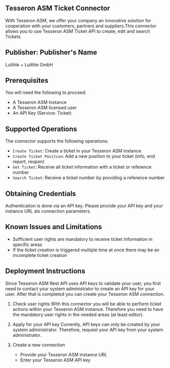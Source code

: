 ## Tesseron ASM Ticket Connector
With Tesseron ASM, we offer your company an innovative solution for cooperation with your customers, partners and suppliers.This connector allows you to use Tesseron ASM Ticket API to create, edit and search Tickets.

## Publisher: Publisher's Name
Lutihle + Luithle GmbH


## Prerequisites
You will need the following to proceed:
* A Tesseron ASM Instance
* A Tesseron ASM licensed user
* An API Key (Service: Ticket)


## Supported Operations
The connector supports the following operations:
* `Create Ticket`: Create a ticket in your Tesseron ASM instance
* `Create Ticket Position`: Add a new position to your ticket (info, end report, reopen)
* `Get Ticket`: Receive all ticket information with a ticket or reference number
* `Search Ticket`: Receive a ticket number by providing a reference number


## Obtaining Credentials
Authentication is done via an API key. Please provide your API key and your instance URL als connection parameters.


## Known Issues and Limitations
* Sufficient user rights are mandatory to receive ticket information in specific areas
* If the ticket creation is triggered multiple time at once there may be an incomplete ticket creation


## Deployment Instructions
Since Tesseron ASM Rest API uses API keys to validate your user, you first need to contact your system administrator to create an API key for your user. After that is completed you can create your Tesseron ASM connection.

1. Check user rights
With this connector you will be able to perform ticket actions within your Tesseron ASM instance. Therefore you need to have the mandatory user rights in the needed areas (at least editor).

2. Apply for your API key
Currently, API keys can only be created by your system administrator. Therefore, request your API key from your system administrator.

3. Create a new connection
    - Provide your Tesseron ASM instance URL
    - Enter your Tesseron ASM API key